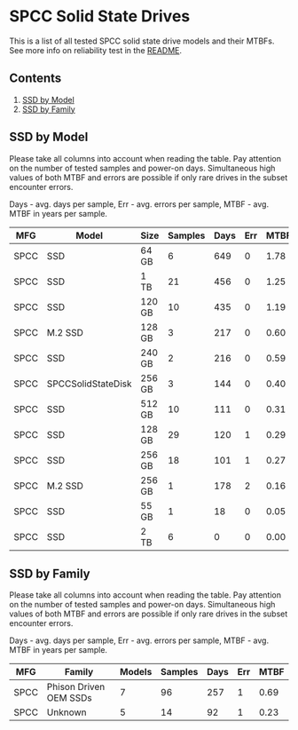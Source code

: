 SPCC Solid State Drives
=======================

This is a list of all tested SPCC solid state drive models and their MTBFs. See
more info on reliability test in the [README](https://github.com/bsdhw/SMART).

Contents
--------

1. [ SSD by Model  ](#ssd-by-model)
2. [ SSD by Family ](#ssd-by-family)

SSD by Model
------------

Please take all columns into account when reading the table. Pay attention on the
number of tested samples and power-on days. Simultaneous high values of both MTBF
and errors are possible if only rare drives in the subset encounter errors.

Days - avg. days per sample,
Err  - avg. errors per sample,
MTBF - avg. MTBF in years per sample.

| MFG       | Model              | Size   | Samples | Days  | Err   | MTBF |
|-----------|--------------------|--------|---------|-------|-------|------|
| SPCC      | SSD                | 64 GB  | 6       | 649   | 0     | 1.78   |
| SPCC      | SSD                | 1 TB   | 21      | 456   | 0     | 1.25   |
| SPCC      | SSD                | 120 GB | 10      | 435   | 0     | 1.19   |
| SPCC      | M.2 SSD            | 128 GB | 3       | 217   | 0     | 0.60   |
| SPCC      | SSD                | 240 GB | 2       | 216   | 0     | 0.59   |
| SPCC      | SPCCSolidStateDisk | 256 GB | 3       | 144   | 0     | 0.40   |
| SPCC      | SSD                | 512 GB | 10      | 111   | 0     | 0.31   |
| SPCC      | SSD                | 128 GB | 29      | 120   | 1     | 0.29   |
| SPCC      | SSD                | 256 GB | 18      | 101   | 1     | 0.27   |
| SPCC      | M.2 SSD            | 256 GB | 1       | 178   | 2     | 0.16   |
| SPCC      | SSD                | 55 GB  | 1       | 18    | 0     | 0.05   |
| SPCC      | SSD                | 2 TB   | 6       | 0     | 0     | 0.00   |

SSD by Family
-------------

Please take all columns into account when reading the table. Pay attention on the
number of tested samples and power-on days. Simultaneous high values of both MTBF
and errors are possible if only rare drives in the subset encounter errors.

Days - avg. days per sample,
Err  - avg. errors per sample,
MTBF - avg. MTBF in years per sample.

| MFG       | Family                 | Models | Samples | Days  | Err   | MTBF |
|-----------|------------------------|--------|---------|-------|-------|------|
| SPCC      | Phison Driven OEM SSDs | 7      | 96      | 257   | 1     | 0.69   |
| SPCC      | Unknown                | 5      | 14      | 92    | 1     | 0.23   |
